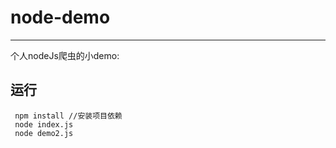 # node-demo

---
个人nodeJs爬虫的小demo: 

## 运行
```
 npm install //安装项目依赖
 node index.js 
 node demo2.js
```
